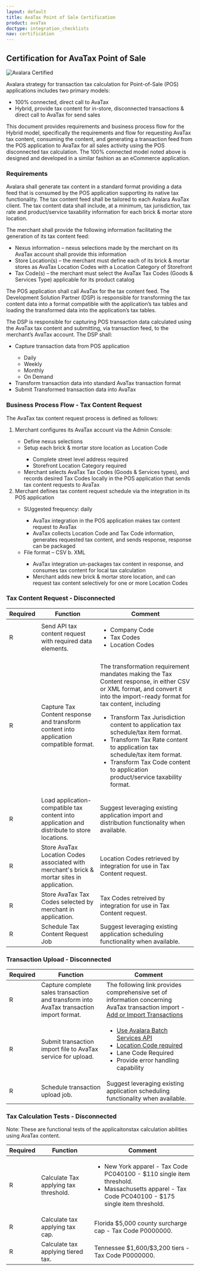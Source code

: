 ```yaml
---
layout: default
title: AvaTax Point of Sale Certification
product: avaTax
doctype: integration_checklists
nav: certification
---
```

<div class="half">
<h2>Certification for AvaTax Point of Sale</h2>
<p><img src="/public/images/blog/Avalara_CERTIFIED-150x25-01.png" alt="Avalara Certified" /></p>
<p>Avalara strategy for transaction tax calculation for Point-of-Sale (POS) applications includes two primary models:</p>
<ul class="normal">
	<li>100% connected, direct call to AvaTax</li>
	<li>Hybrid, provide tax content for in-store, disconnected transactions & direct call to AvaTax for send sales</li>
</ul>
<p>This document provides requirements and business process flow for the Hybrid model, specifically the requirements and flow for requesting AvaTax tax content, consuming the content, and generating a transaction feed from the POS application to AvaTax for all sales activity using the POS disconnected tax calculation. The 100% connected model noted above is designed and developed in a similar fashion as an eCommerce application.</p>
<h3>Requirements</h3>
<p>Avalara shall generate tax content in a standard format providing a data feed that is consumed by the POS application supporting its native tax functionality. The tax content feed shall be tailored to each Avalara AvaTax client. The tax content data shall include, at a minimum, tax jurisdiction, tax rate and product/service taxability information for each brick & mortar store location.</p>
<p>The merchant shall provide the following information facilitating the generation of its tax content feed:</p>
<ul class="normal">
	<li>Nexus information – nexus selections made by the merchant on its AvaTax account shall provide this information</li>
	<li>Store Location(s) – the merchant must define each of its brick & mortar stores as AvaTax Location Codes with a Location Category of Storefront</li>
	<li>Tax Code(s) – the merchant must select the AvaTax Tax Codes (Goods & Services Type) applicable for its product catalog</li>
</ul>
<p>The POS application shall call AvaTax for the tax content feed. The Development Solution Partner (DSP) is responsible for transforming the tax content data into a format compatible with the application’s tax tables and loading the transformed data into the application’s tax tables.</p>
<p>The DSP is responsible for capturing POS transaction data calculated using the AvaTax tax content and submitting, via transaction feed, to the merchant’s AvaTax account. The DSP shall:</p>
<ul class="normal">
	<li>Capture transaction data from POS application</li>
	<ul class="normal">
		<li>Daily</li>
		<li>Weekly</li>
	<li>Monthly</li>
<li>On Demand</li>
</ul>
<li>Transform transaction data into standard AvaTax transaction format</li>
<li>Submit Transformed transaction data into AvaTax</li>
</ul>
<h3>Business Process Flow - Tax Content Request</h3>
<p>The AvaTax tax content request process is defined as follows:</p>
<ol class="normal">
<li>Merchant configures its AvaTax account via the Admin Console:</li>
	<ul class="normal">
	<li>Define nexus selections</li>
	<li>Setup each brick & mortar store location as Location Code</li>
		<ul class="normal">
		<li>Complete street level address required</li>
		<li>Storefront Location Category required</li>
		</ul>
	<li>Merchant selects AvaTax Tax Codes (Goods & Services types), and records desired Tax Codes locally in the POS application that sends tax content requests to AvaTax</li>
	</ul>
<li>Merchant defines tax content request schedule via the integration in its POS application</li>
	<ul class="normal">
	<li>SUggested frequency: daily</li>
		<ul class="normal">
		<li>AvaTax integration in the POS application makes tax content request to AvaTax</li>
		<li>AvaTax collects Location Code and Tax Code information, generates requested tax content, and sends response, response can be packaged</li>
		</ul>
	<li>File format – CSV b. XML </li>
		<ul class="normal">
		<li>AvaTax integration un-packages tax content in response, and consumes tax content for local tax calculation</li>
		<li>Merchant adds new brick & mortar store location, and can request tax content selectively for one or more Location Codes</li>
		</ul>
	</ul>
</ol>

<h3>Tax Content Request - Disconnected</h3>
<table class="styled-table">
	<thead>
		<tr>
			<th>Required</th>
			<th>Function</th>
			<th>Comment</th>
		</tr>
	</thead>
	<tbody>
		<tr>
			<td>R</td>
			<td>Send API tax content request with required data elements.</td>
			<td>
				<ul class="normal">
					<li>Company Code</li>
					<li>Tax Codes</li>
					<li>Location Codes</li>
				</ul>
			</td>
		</tr>
		<tr>
			<td>R</td>
			<td>Capture Tax Content response and transform content into application compatible format.</td>
			<td>
				<p>The transformation requirement mandates making the Tax Content response, in either CSV or XML format, and convert it into the import-ready format for tax content, including</p>
				<ul class="normal">
					<li>Transform Tax Jurisdiction content to application tax schedule/tax item format.</li>
					<li>Transform Tax Rate content to application tax schedule/tax item format.</li>
					<li>Transform Tax Code content to application product/service taxability format.</li>
				</ul>
			</td>
		</tr>
		<tr>
			<td>R</td>
			<td>Load application-compatible tax content into application and distribute to store locations.</td>
			<td>Suggest leveraging existing application import and distribution functionality when available.</td>
		</tr>
		<tr>
			<td>R</td>
			<td>Store AvaTax Location Codes associated with merchant's brick & mortar sites in application.</td>
			<td>Location Codes retrieved by integration for use in Tax Content request.</td>
		</tr>
		<tr>
			<td>R</td>
			<td>Store AvaTax Tax Codes selected by merchant in application.</td>
			<td>Tax Codes retreived by integration for use in Tax Content request.</td>
		</tr>
		<tr>
			<td>R</td>
			<td>Schedule Tax Content Request Job</td>
			<td>Suggest leveraging existing application scheduling functionality when available.</td>
		</tr>
	</tbody>
</table>

<h3>Transaction Upload - Disconnected</h3>
<table class="styled-table">
	<thead>
		<tr>
			<th>Required</th>
			<th>Function</th>
			<th>Comment</th>
		</tr>
	</thead>
	<tbody>
		<tr>
			<td>R</td>
			<td>Capture complete sales transaction and transform into AvaTax transaction import format.</td>
			<td>The following link provides comprehensive set of information concerning AvaTax transaction import - <a href="htts://help.avalara.com/000_Avalara_AvaTax/Manage_Transactions/Add_or_Import_Transactions">Add or Import Transactions</a></td>
		</tr>
		<tr>
			<td>R</td>
			<td>Submit transaction import file to AvaTax service for upload.</td>
			<td>
				<ul class="normal">
					<li><a href="/api-reference/tax/v2/Batches/">Use Avalara Batch Services API</a></li>
					<li><a href="/api-reference/tax/v2/Locations/">Location Code required</a></li>
					<li>Lane Code Required</li>
					<li>Provide error handling capability</li>
				</ul>
			</td>
		</tr>
		<tr>
			<td>R</td>
			<td>Schedule transaction upload job.</td>
			<td>Suggest leveraging existing application scheduling functionality when available.</td>
		</tr>
	</tbody>
</table>

<h3>Tax Calculation Tests - Disconnected</h3>
<p>Note: These are functional tests of the applicaitonstax calculation abilities using AvaTax content.</p>
<table class="styled-table">
	<thead>
		<tr>
			<th>Required</th>
			<th>Function</th>
			<th>Comment</th>
		</tr>
	</thead>
	<tbody>
		<tr>
			<td>R</td>
			<td>Calculate Tax applying tax threshold.</td>
			<td>
				<ul class="normal">
					<li>New York apparel - Tax Code PC040100 - $110 single item threshold.</li>
					<li>Massachusetts apparel - Tax Code PC040100 - $175 single item threshold.</li>
				</ul>
			</td>
		</tr>
		<tr>
			<td>R</td>
			<td>Calculate tax applying tax cap.</td>
			<td>Florida $5,000 county surcharge cap - Tax Code P0000000.</td>
		</tr>
		<tr>
			<td>R</td>
			<td>Calculate tax applying tiered tax.</td>
			<td>Tennessee $1,600/$3,200 tiers - Tax Code P0000000.</td>
		</tr>
	</tbody>
</table>

